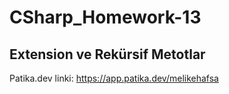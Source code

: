 # CSharp_Homework-13

## Extension ve Rekürsif Metotlar

Patika.dev linki: https://app.patika.dev/melikehafsa
